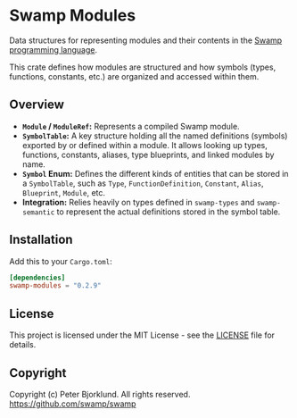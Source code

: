 # Swamp Modules

Data structures for representing modules and their contents in the [Swamp programming language](https://swamp-lang.org).

This crate defines how modules are structured and how symbols (types, functions, constants, etc.) are organized and accessed within them.

## Overview

*   **`Module` / `ModuleRef`:** Represents a compiled Swamp module.
*   **`SymbolTable`:** A key structure holding all the named definitions (symbols) exported by or defined within a module. It allows looking up types, functions, constants, aliases, type blueprints, and linked modules by name.
*   **`Symbol` Enum:** Defines the different kinds of entities that can be stored in a `SymbolTable`, such as `Type`, `FunctionDefinition`, `Constant`, `Alias`, `Blueprint`, `Module`, etc.
*   **Integration:** Relies heavily on types defined in `swamp-types` and `swamp-semantic` to represent the actual definitions stored in the symbol table.

## Installation

Add this to your `Cargo.toml`:

```toml
[dependencies]
swamp-modules = "0.2.9"
```

## License

This project is licensed under the MIT License - see the [LICENSE](LICENSE) file for details.

## Copyright

Copyright (c) Peter Bjorklund. All rights reserved. https://github.com/swamp/swamp
